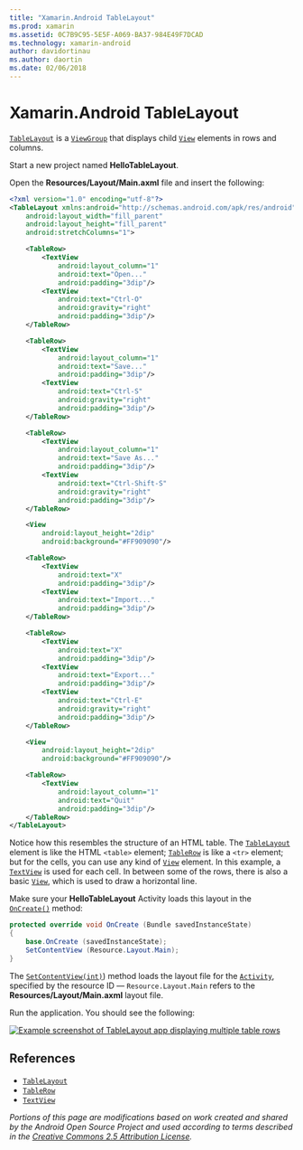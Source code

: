 ```yaml
---
title: "Xamarin.Android TableLayout"
ms.prod: xamarin
ms.assetid: 0C7B9C95-5E5F-A069-BA37-984E49F7DCAD
ms.technology: xamarin-android
author: davidortinau
ms.author: daortin
ms.date: 02/06/2018
---
```


# Xamarin.Android TableLayout

[`TableLayout`](xref:Android.Widget.TableLayout)
is a
[`ViewGroup`](xref:Android.Views.ViewGroup)
that displays child
[`View`](xref:Android.Views.View)
elements in rows and columns.

Start a new project named **HelloTableLayout**.

Open the **Resources/Layout/Main.axml** file and insert the following:

```xml
<?xml version="1.0" encoding="utf-8"?>
<TableLayout xmlns:android="http://schemas.android.com/apk/res/android"
    android:layout_width="fill_parent"
    android:layout_height="fill_parent"
    android:stretchColumns="1">

    <TableRow>
        <TextView
            android:layout_column="1"
            android:text="Open..."
            android:padding="3dip"/>
        <TextView
            android:text="Ctrl-O"
            android:gravity="right"
            android:padding="3dip"/>
    </TableRow>

    <TableRow>
        <TextView
            android:layout_column="1"
            android:text="Save..."
            android:padding="3dip"/>
        <TextView
            android:text="Ctrl-S"
            android:gravity="right"
            android:padding="3dip"/>
    </TableRow>

    <TableRow>
        <TextView
            android:layout_column="1"
            android:text="Save As..."
            android:padding="3dip"/>
        <TextView
            android:text="Ctrl-Shift-S"
            android:gravity="right"
            android:padding="3dip"/>
    </TableRow>

    <View
        android:layout_height="2dip"
        android:background="#FF909090"/>

    <TableRow>
        <TextView
            android:text="X"
            android:padding="3dip"/>
        <TextView
            android:text="Import..."
            android:padding="3dip"/>
    </TableRow>

    <TableRow>
        <TextView
            android:text="X"
            android:padding="3dip"/>
        <TextView
            android:text="Export..."
            android:padding="3dip"/>
        <TextView
            android:text="Ctrl-E"
            android:gravity="right"
            android:padding="3dip"/>
    </TableRow>

    <View
        android:layout_height="2dip"
        android:background="#FF909090"/>

    <TableRow>
        <TextView
            android:layout_column="1"
            android:text="Quit"
            android:padding="3dip"/>
    </TableRow>
</TableLayout>
```

Notice how this resembles the structure of an HTML table. The
[`TableLayout`](xref:Android.Widget.TableLayout)
element is like the HTML `<table>` element;
[`TableRow`](xref:Android.Widget.TableRow)
is like a `<tr>` element; but for the cells, you can use any kind
of [`View`](xref:Android.Views.View)
element. In this example, a 
[`TextView`](xref:Android.Widget.TextView)
is used for each cell. In between
some of the rows, there is also a basic
[`View`](xref:Android.Views.View),
which is used to draw a horizontal line.

Make sure your **HelloTableLayout** Activity loads this layout in the
[`OnCreate()`](xref:Android.App.Activity.OnCreate*)
method:

```csharp
protected override void OnCreate (Bundle savedInstanceState)
{
    base.OnCreate (savedInstanceState);
    SetContentView (Resource.Layout.Main);
}
```

The [`SetContentView(int)`](xref:Android.App.Activity.SetContentView*))
method loads the layout file for the
[`Activity`](xref:Android.App.Activity), specified by the
resource ID &mdash; `Resource.Layout.Main` refers to the
**Resources/Layout/Main.axml** layout file.

Run the application. You should see the following:

[![Example screenshot of TableLayout app displaying multiple table rows](table-layout-images/helloviews3.png)](table-layout-images/helloviews3.png#lightbox)

## References

- [`TableLayout`](xref:Android.Widget.TableLayout)
- [`TableRow`](xref:Android.Widget.TableRow)
- [`TextView`](xref:Android.Widget.TextView)

_Portions of this page are modifications based on work created and shared by the
Android Open Source Project and used according to terms described in the
[Creative Commons 2.5 Attribution License](https://creativecommons.org/licenses/by/2.5/)._
